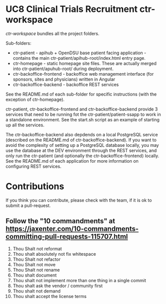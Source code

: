 # UC8 Clinical Trials Recruitment ctr-workspace

*ctr-workspace*  bundles all the project folders.

Sub-folders:


* ctr-patient - apihub + OpenDSU base patient facing application - contains the main ctr-patient/apihub-root/index.html entry page.
* ctr-homepage - static homepage site files. These are actually merged into ctr-patient/apuhub-root/ during deployment.
* ctr-backoffice-frontend - backoffice web management interface (for sponsors, sites and physicians) written in Angular
* ctr-backoffice-backend - backoffice REST services


See the README.md of each sub-folder for specific instructions (with the exception of ctr-homepage).

ctr-patient, ctr-backoffice-frontend and ctr-backoffice-backend provide 3 services that need to be running fot the ctr-patient/patient-ssapp to work in a standalone environment. See the start.sh script as an example of starting up all the services.

The ctr-backoffice-backend also depdends on a local PostgreSQL service (described on the README.md of ctr-backoffice-backend). If you want to avoid the complexity of setting up a PostgreSQL database locally, you may use the database at the DEV environment through the REST services, and only run the ctr-patient (and optionally the ctr-backoffice-frontend) locally. See the README.md of each application for more information on configuring REST services.

# Contributions

If you think you can contribute, please check with the team, if it is ok to submit a pull-request.

## Follow the "10 commandments" at https://jaxenter.com/10-commandments-committing-pull-requests-115707.html

1. Thou Shalt not reformat
2. Thou shalt absolutely not fix whitespace
3. Thou Shalt not refactor
4. Thou Shalt not move
5. Thou Shalt not rename
7. Thou shalt document
8. Thou shalt not implement more than one thing in a single commit
9. Thou shalt ask the vendor / community first
10. Thou shalt not demand
11. Thou shalt accept the license terms


